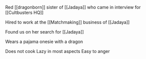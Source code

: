 Red [[dragonborn]] sister of [[Jadaya]] who came in interview for [[Cultbusters HQ]]

Hired to work at the [[Matchmaking]] business of [[Jadaya]]

Found us on her search for [[Jadaya]]

Wears a pajama onesie with a dragon

Does not cook
Lazy in most aspects
Easy to anger